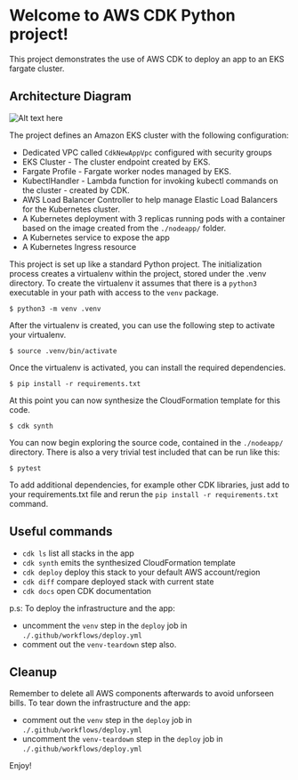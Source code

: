 # Welcome to AWS CDK Python project!

This project demonstrates the use of AWS CDK to deploy an app to an EKS fargate cluster.

## Architecture Diagram
![Alt text here](image1.png)


The project defines an Amazon EKS cluster with the following configuration:

* Dedicated VPC called `CdkNewAppVpc` configured with security groups
* EKS Cluster - The cluster endpoint created by EKS.
* Fargate Profile - Fargate worker nodes managed by EKS.
* KubectlHandler - Lambda function for invoking kubectl commands on the cluster - created by CDK.
* AWS Load Balancer Controller to help manage Elastic Load Balancers for the Kubernetes cluster.
* A Kubernetes deployment with 3 replicas running pods with a container based on the image created from the `./nodeapp/` folder.
* A Kubernetes service to expose the app
* A Kubernetes Ingress resource 



This project is set up like a standard Python project.  The initialization process creates
a virtualenv within the project, stored under the .venv directory.  To create the virtualenv
it assumes that there is a `python3` executable in your path with access to the `venv` package.

```
$ python3 -m venv .venv
```

After the virtualenv is created, you can use the following
step to activate your virtualenv.

```
$ source .venv/bin/activate
```

Once the virtualenv is activated, you can install the required dependencies.

```
$ pip install -r requirements.txt
```

At this point you can now synthesize the CloudFormation template for this code.

```
$ cdk synth
```

You can now begin exploring the source code, contained in the `./nodeapp/` directory.
There is also a very trivial test included that can be run like this:

```
$ pytest
```


To add additional dependencies, for example other CDK libraries, just add to
your requirements.txt file and rerun the `pip install -r requirements.txt`
command.

## Useful commands

 * `cdk ls`          list all stacks in the app
 * `cdk synth`       emits the synthesized CloudFormation template
 * `cdk deploy`      deploy this stack to your default AWS account/region
 * `cdk diff`        compare deployed stack with current state
 * `cdk docs`        open CDK documentation

p.s: To deploy the infrastructure and the app:
* uncomment the `venv` step in the `deploy` job in `./.github/workflows/deploy.yml`
* comment out the `venv-teardown` step also.

## Cleanup
Remember to delete all AWS components afterwards to avoid unforseen bills.
To tear down the infrastructure and the app:
* comment out the `venv` step in the `deploy` job in `./.github/workflows/deploy.yml`
* uncomment the `venv-teardown` step in the `deploy` job in `./.github/workflows/deploy.yml`

Enjoy!
